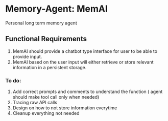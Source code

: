 # Memory-Agent: MemAI
Personal long term memory agent

## Functional Requirements
1. MemAI should provide a chatbot type interface for user to be able to provide input.
2. MemAI based on the user input will either retrieve or store relevant information in a persistent storage.

### To do:
1. Add correct prompts and comments to understand the function ( agent should make tool call only when needed)
2. Tracing raw API calls
3. Design on how to not store information everytime
4. Cleanup everything not needed